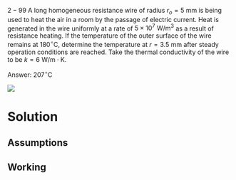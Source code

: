$2-99$ A long homogeneous resistance wire of radius $r_{o}= 5 \mathrm{~mm}$ is being used to heat the air in a room by the passage of electric current. Heat is generated in the wire uniformly at a rate of $5 \times 10^{7} \mathrm{~W} / \mathrm{m}^{3}$ as a result of resistance heating. If the temperature of the outer surface of the wire remains at $180^{\circ} \mathrm{C}$, determine the temperature at $r=3.5 \mathrm{~mm}$ after steady operation conditions are reached. Take the thermal conductivity of the wire to be $k=6 \mathrm{~W} / \mathrm{m} \cdot \mathrm{K}$.

Answer: $207^{\circ} \mathrm{C}$

![](!imgdir/967e8f65b9b972eabd8225a839a0aec54e8dd69e.png)

# Solution

## Assumptions


## Working

